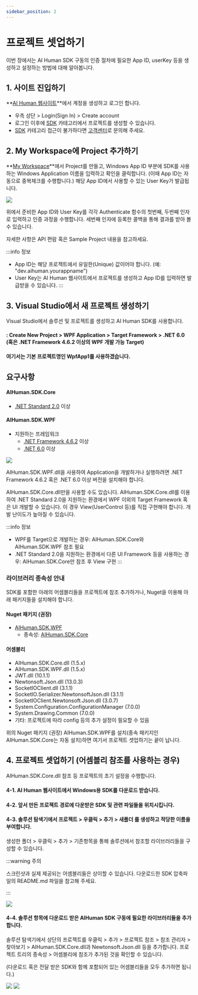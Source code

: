 ```yaml
---
sidebar_position: 2
---
```


# 프로젝트 셋업하기

이번 장에서는 AI Human SDK 구동의 인증 절차에 필요한 App ID, userKey 등을 생성하고 설정하는 방법에 대해 알아봅니다.

## 1. 사이트 진입하기
**[AI Human 웹사이트](https://www.aistudios.com/aihuman/)**에서 계정을 생성하고 로그인 합니다.
- 우측 상단 > Login(Sign In) > Create account  
- 로그인 이후에 [SDK](https://aihuman.aistudios.com/aihuman/sdk) 카테고리에서 프로젝트를 생성할 수 있습니다.
- [SDK](https://aihuman.aistudios.com/aihuman/sdk) 카테고리 접근이 불가하다면 [고객센터](https://www.aistudios.com/ko/company/contact)로 문의해 주세요.

## 2. My Workspace에 Project 추가하기
**[My Workspace](https://aihuman.aistudios.com/aihuman/sdk)**에서 Project를 만들고, Windows App ID 부분에 SDK를 사용하는 Windows Application 이름을 입력하고 확인을 클릭합니다. (이때 App ID는 자동으로 중복체크를 수행합니다.)
해당 App ID에서 사용할 수 있는 User Key가 발급됩니다.

<img src="/img/aihuman/windows/SDK_WebPage_UserKey.png" />

위에서 준비한 App ID와 User Key를 각각 Authenticate 함수의 첫번째, 두번째 인자로 입력하고 인증 과정을 수행합니다. 세번째 인자에 등록한 콜백을 통해 결과를 받아 볼 수 있습니다.

자세한 사항은 API 편람 혹은 Sample Project 내용을 참고하세요.

:::info 정보
- App ID는 해당 프로젝트에서 유일한(Unique) 값이어야 합니다. (예: "dev.aihuman.yourappname")
- User Key는 AI Human 웹사이트에서 프로젝트를 생성하고 App ID를 입력하면 발급받을 수 있습니다.
:::

## 3. Visual Studio에서 새 프로젝트 생성하기

Visual Studio에서 솔루션 및 프로젝트를 생성하고 AI Human SDK를 사용합니다.

#### 	: Create New Project > WPF Application > Target Framework > .NET 6.0 (혹은 .NET Framework 4.6.2 이상의 WPF 개발 가능 Target)
####		여기서는 기본 프로젝트명인 WpfApp1를 사용하겠습니다.

## 요구사항

#### AIHuman.SDK.Core
- [.NET Standard 2.0](https://learn.microsoft.com/en-us/dotnet/standard/net-standard?tabs=net-standard-2-0) 이상

#### AIHuman.SDK.WPF
- 지원하는 프레임워크
  + [.NET Framework 4.6.2](https://dotnet.microsoft.com/en-us/download/dotnet-framework/net462) 이상
  + [.NET 6.0](https://dotnet.microsoft.com/en-us/download/dotnet/6.0) 이상

<img src="/img/aihuman/windows/projectsetup_frameworks_1.5.x.png" />

AIHuman.SDK.WPF.dll을 사용하여 Application을 개발하거나 실행하려면 .NET Framework 4.6.2 혹은 .NET 6.0 이상 버전을 설치해야 합니다.

AIHuman.SDK.Core.dll만을 사용할 수도 있습니다. AIHuman.SDK.Core.dll를 이용하여 .NET Standard 2.0을 지원하는 환경에서 WPF 이외의 Target Framework 혹은 UI 개발할 수 있습니다.
이 경우 View(UserControl 등)를 직접 구현해야 합니다. 개발 난이도가 높아질 수 있습니다.

:::info 정보
- WPF를 Target으로 개발하는 경우: AIHuman.SDK.Core와 AIHuman.SDK.WPF 참조 필요
- .NET Standard 2.0을 지원하는 환경에서 다른 UI Framework 등을 사용하는 경우: AIHuman.SDK.Core만 참조 후 View 구현
:::

### 라이브러리 종속성 안내

SDK를 포함한 아래의 어셈블리들을 프로젝트에 참조 추가하거나, Nuget을 이용해 아래 패키지들을 설치해야 합니다.

#### Nuget 패키지 (권장)

- [AIHuman.SDK.WPF](https://www.nuget.org/packages/AIHuman.SDK.WPF)
  + 종속성: [AIHuman.SDK.Core](https://www.nuget.org/packages/AIHuman.SDK.Core/)

#### 어셈블리

- AIHuman.SDK.Core.dll (1.5.x)
- AIHuman.SDK.WPF.dll (1.5.x)
- JWT.dll (10.1.1)
- Newtonsoft.Json.dll (13.0.3)
- SocketIOClient.dll (3.1.1)
- SocketIO.Serializer.NewtonsoftJson.dll (3.1.1)
- SocketIOClient.Newtonsoft.Json.dll (3.0.7)
- System.Configuration.ConfigurationManager (7.0.0)
- System.Drawing.Common (7.0.0)
- 기타: 프로젝트에 따라 config 등의 추가 설정이 필요할 수 있음

위의 Nuget 패키지 (권장) AIHuman.SDK.WPF를 설치(종속 패키지인 AIHuman.SDK.Core는 자동 설치)하면 여기서 프로젝트 셋업하기는 끝이 납니다.

## 4. 프로젝트 셋업하기 (어셈블리 참조를 사용하는 경우)

AIHuman.SDK.Core.dll 참조 등 프로젝트의 초기 설정을 수행합니다.

#### 4-1. AI Human 웹사이트에서 Windows용 SDK를 다운로드 받습니다.

#### 4-2. 앞서 만든 프로젝트 경로에 다운받은 SDK 및 관련 파일들을 위치시킵니다.

#### 4-3. 솔루션 탐색기에서 프로젝트 > 우클릭 > 추가 > 새폴더 를 생성하고 적당한 이름을 부여합니다.

생성한 폴더 > 우클릭 > 추가 > 기존항목을 통해 솔루션에서 참조할 라이브러리들을 구성할 수 있습니다.

:::warning 주의

스크린샷과 실제 제공되는 어셈블리들은 상이할 수 있습니다. 다운로드한 SDK 압축파일의 README.md 파일을 참고해 주세요.

:::

<img src="/img/aihuman/windows/NewProject_Add_Sdk.png" />

#### 4-4. 솔루션 항목에 다운로드 받은 AIHuman SDK 구동에 필요한 라이브러리들을 추가합니다.

솔루션 탐색기에서 상단의 프로젝트를 우클릭 > 추가 > 프로젝트 참조 > 참조 관리자 > 찾아보기 > AIHuman.SDK.Core.dll과 Newtonsoft.Json.dll 등을 추가합니다. 프로젝트 트리의 종속성 > 어셈블리에 참조가 추가된 것을 확인할 수 있습니다.

(다운로드 혹은 전달 받은 SDK와 함께 포함되어 있는 어셈블리들을 모두 추가하면 됩니다.)

<img src="/img/aihuman/windows/NewProject_Add_Ref.png" />

<img src="/img/aihuman/windows/NewProject_Init.png" />

<br/>
